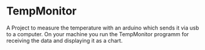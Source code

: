 # TempMonitor

A Project to measure the temperature with an arduino which sends it via usb to a computer. On your machine you run the TempMonitor
programm for receiving the data and displaying it as a chart.
